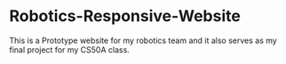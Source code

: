 # Robotics-Responsive-Website
This is a Prototype website for my robotics team and it also serves as my final project for my CS50A class. 
